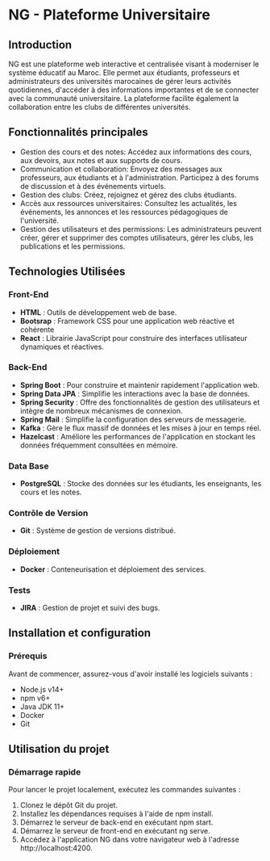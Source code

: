 # NG - Plateforme Universitaire
## Introduction
NG est une plateforme web interactive et centralisée visant à moderniser le système éducatif au Maroc. Elle permet aux étudiants, professeurs et administrateurs des universités marocaines de gérer leurs activités quotidiennes, d'accéder à des informations importantes et de se connecter avec la communauté universitaire. La plateforme facilite également la collaboration entre les clubs de différentes universités.
## Fonctionnalités principales
- Gestion des cours et des notes: Accédez aux informations des cours, aux devoirs, aux notes et aux supports de cours.
- Communication et collaboration: Envoyez des messages aux professeurs, aux étudiants et à l'administration. Participez à des forums de discussion et à des événements virtuels.
- Gestion des clubs: Créez, rejoignez et gérez des clubs étudiants.
- Accès aux ressources universitaires: Consultez les actualités, les événements, les annonces et les ressources pédagogiques de l'université.
- Gestion des utilisateurs et des permissions: Les administrateurs peuvent créer, gérer et supprimer des comptes utilisateurs, gérer les clubs, les publications et les permissions.
## Technologies Utilisées

### Front-End

- **HTML** : Outils de développement web de base.
- **Bootsrap** : Framework CSS pour une application web réactive et cohérente
- **React** :  Librairie JavaScript pour construire des interfaces utilisateur dynamiques et réactives. 


### Back-End

- **Spring Boot** : Pour construire et maintenir rapidement l'application web.
- **Spring Data JPA** : Simplifie les interactions avec la base de données.
- **Spring Security** : Offre des fonctionnalités de gestion des utilisateurs et intègre de nombreux mécanismes de connexion.
- **Spring Mail** : Simplifie la configuration des serveurs de messagerie.
- **Kafka** : Gère le flux massif de données et les mises à jour en temps réel.
- **Hazelcast** : Améliore les performances de l'application en stockant les données fréquemment consultées en mémoire.

### Data Base

- **PostgreSQL** : Stocke des données sur les étudiants, les enseignants, les cours et les notes.

### Contrôle de Version

- **Git** : Système de gestion de versions distribué.

### Déploiement

- **Docker** : Conteneurisation et déploiement des services.

### Tests

- **JIRA** : Gestion de projet et suivi des bugs.

## Installation et configuration

### Prérequis
Avant de commencer, assurez-vous d'avoir installé les logiciels suivants :

- Node.js v14+
- npm v6+
- Java JDK 11+
- Docker
- Git
## Utilisation du projet
### Démarrage rapide
Pour lancer le projet localement, exécutez les commandes suivantes :
1. Clonez le dépôt Git du projet.
2. Installez les dépendances requises à l'aide de npm install.
3. Démarrez le serveur de back-end en exécutant npm start.
4. Démarrez le serveur de front-end en exécutant ng serve.
5. Accédez à l'application NG dans votre navigateur web à l'adresse http://localhost:4200.
